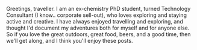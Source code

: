 Greetings, traveller. I am an ex-chemistry PhD student, turned Technology Consultant (I know.. corporate sell-out), who loves exploring and staying active and creative. I have always enjoyed travelling and exploring, and thought I'd document my adventures both for myself and for anyone else. So if you love the great outdoors, great food, beers, and a good time, then we'll get along, and I think you'll enjoy these posts. 